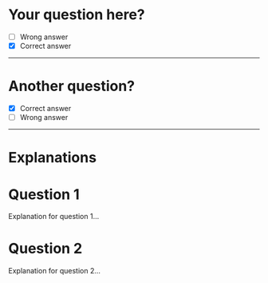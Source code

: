 # Your question here?
- [ ] Wrong answer
- [x] Correct answer

---

# Another question?
- [x] Correct answer
- [ ] Wrong answer

---

# Explanations

# Question 1
Explanation for question 1...

# Question 2
Explanation for question 2...